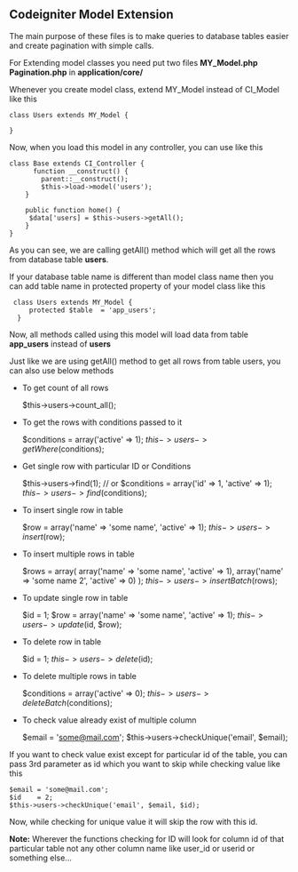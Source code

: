 Codeigniter Model Extension
---------------------------

The main purpose of these files is to make queries to database tables easier and create pagination with simple calls.

For Extending model classes you need put two files 
**MY_Model.php** 
**Pagination.php** 
in **application/core/**

Whenever you create model class, extend MY_Model instead of CI_Model like this

    class Users extends MY_Model {
    
    }

Now, when you load this model in any controller, you can use like this

    class Base extends CI_Controller {
          function __construct() {
    		parent::__construct();	
    		$this->load->model('users');
    	}

		public function home() {
		 $data['users] = $this->users->getAll();
		}
    }

As you can see, we are calling getAll() method which will get all the rows from database table **users**.

If your database table name is different than model class name then you can add table name in protected property of your model class like this
		
     class Users extends MY_Model {
    	 protected $table  = 'app_users';    
      }

Now, all methods called using this model will load data from table **app_users** instead of **users**

Just like we are using getAll() method to get all rows from table users, you can also use below methods

 - To get count of all rows

    $this->users->count_all();

 - To get the rows with conditions passed to it

    $conditions = array('active' => 1);
    $this->users->getWhere($conditions);

 - Get single row with particular ID or Conditions

    $this->users->find(1);
    // or
    $conditions = array('id' => 1, 'active' => 1);
    $this->users->find($conditions);

 - To insert single row in table

    $row = array('name' => 'some name', 'active' => 1);
    $this->users->insert($row);

 - To insert multiple rows in table

    $rows = array(
          array('name' => 'some name', 'active' => 1),
          array('name' => 'some name 2', 'active' => 0)
          );
    $this->users->insertBatch($rows);

 - To update single row in table

  
    $id  = 1;
    $row = array('name' => 'some name', 'active' => 1);
    $this->users->update($id, $row);

 - To delete row in table

  
    $id  = 1;
    $this->users->delete($id);

 - To delete multiple rows in table

    $conditions = array('active' => 0);
    $this->users->deleteBatch($conditions);

 - To check value already exist of multiple column

  
    $email = 'some@mail.com';
    $this->users->checkUnique('email', $email);

If you want to check value exist except for particular id of the table, you can pass 3rd parameter as id which you want to skip while checking value like this

    $email = 'some@mail.com';
    $id    = 2;
    $this->users->checkUnique('email', $email, $id);

Now, while checking for unique value it will skip the row with this id.

**Note:** Wherever the functions checking for ID will look for column id of that particular table not any other column name like user_id or userid or something else...
